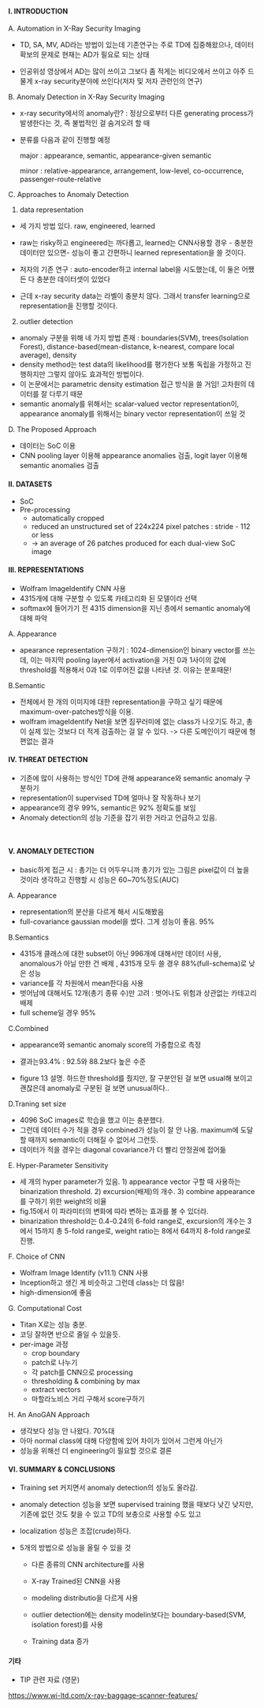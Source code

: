 #### I. INTRODUCTION

A. Automation in X-Ray Security Imaging

* TD, SA, MV, AD라는 방법이 있는데 기존연구는 주로 TD에 집중해왔으나, 데이터 확보의 문제로 현재는 AD가 필요로 되는 상태 

* 인공위성 영상에서 AD는 많이 쓰이고 그보다 좀 적게는 비디오에서 쓰이고 아주 드물게 x-ray security분야에 쓰인다(저자 및 저자 관련인의 연구)

  

B. Anomaly Detection in X-Ray Security Imaging

* x-ray security에서의 anomaly란? : 정상으로부터 다른 generating process가 발생한다는 것, 즉 불법적인 걸 숨겨오려 할 때 

* 분류를 다음과 같이 진행할 예정 

  major : appearance, semantic, appearance-given semantic

  minor : relative-appearance, arrangement, low-level, co-occurrence, passenger-route-relative 

  

C. Approaches to Anomaly Detection

1) data representation

* 세 가지 방법 있다. raw, engineered, learned 

* raw는 risky하고 engineered는 까다롭고, learned는 CNN사용할 경우  - 충분한 데이터만 있으면- 성능이 좋고 간편하니 learned representation을 쓸 것이다. 
* 저자의 기존 연구 : auto-encoder하고 internal label을 시도했는데, 이 둘은 어쨌든 다 충분한 데이터셋이 있었다
* 근데 x-ray security data는 라벨이 충분치 않다. 그래서 transfer learning으로 representation을 진행할 것이다. 

2) outlier detection 

* anomaly 구분을 위해 네 가지 방법 존재 : boundaries(SVM), trees(Isolation Forest), distance-based(mean-distance, k-nearest, compare local average), density 
* density method는 test data의 likelihood를 평가한다 보통 독립을 가정하고 진행하지만 그렇지 않아도 효과적인 방법이다. 
* 이 논문에서는 parametric density estimation 접근 방식을 쓸 거임! 고차원의 데이터를 잘 다루기 때문 
* semantic anomaly를 위해서는 scalar-valued vector representation이, appearance anomaly를 위해서는 binary vector representation이 쓰일 것  



D. The Proposed Approach 

* 데이터는 SoC 이용
* CNN pooling layer 이용해 appearance anomalies 검출, logit layer 이용해 semantic anomalies 검출



#### II. DATASETS

* SoC
* Pre-processing
  - automatically cropped
  - reduced an unstructured set of 224x224 pixel patches : stride - 112 or less 
  - -> an average of 26 patches produced for each dual-view SoC image



#### III. REPRESENTATIONS

* Wolfram ImageIdentify CNN 사용 
* 4315개에 대해 구분할 수 있도록 카테고리화 된 모델이라 선택 
* softmax에 들어가기 전 4315 dimension을 지닌 층에서 semantic anomaly에 대해 파악 

A. Appearance

* apearance representation 구하기 : 1024-dimension인 binary vector를 쓰는데,  이는 마지막 pooling layer에서 activation을 거친 0과 1사이의 값에 threshold를 적용해서 0과 1로 이루어진 값을 나타낸 것. 이유는 분포때문! 

B.Semantic 

*  전체에서 한 개의 이미지에 대한 representation을 구하고 싶기 때문에 maximum-over-patches방식을 이용. 
* wolfram imageIdentify Net을 보면 짐꾸러미에 없는 class가 나오기도 하고, 총이 실제 있는 것보다 더 적게 검출하는 걸 알 수 있다. -> 다른 도메인이기 때문에 형편없는 결과 



#### IV. THREAT DETECTION

* 기존에 많이 사용하는 방식인 TD에 관해 appearance와 semantic anomaly 구분하기 
* representation이 supervised TD에 얼마나 잘 작동하나 보기 
* appearance의 경우 99%, semantic은 92% 정확도를 보임 
* Anomaly detection의 성능 기준을 잡기 위한 거라고 언급하고 있음. 

​	



#### V. ANOMALY DETECTION

* basic하게 접근 시 : 총기는 더 어두우니까 총기가 있는 그림은 pixel값이 더 높을 것이라 생각하고 진행할 시 성능은 60~70%정도(AUC)

A. Appearance
* representation의 분산을 다르게 해서 시도해봤음 
* full-covariance gaussian model을 썼다. 그게 성능이 좋음. 95%

B.Semantics

* 4315개 클래스에 대한 subset이 아닌 996개에 대해서만 데이터 사용, anomalous가 아닐 만한 건 배제 , 4315개 모두 쓸 경우 88%(full-schema)로 낮은 성능 
* variance를 각 차원에서 mean한다음 사용 
* 벗어남에 대해서도 12개(총기 종류 수)만 고려 : 벗어나도 위험과 상관없는 카테고리 배제 
* full scheme일 경우 95%

C.Combined 

* appearance와 semantic anomaly score의 가중합으로  측정 
* 결과는93.4% : 92.5와 88.2보다 높은 수준 

* figure 13 설명. 하드한 threshold를 줬지만, 잘 구분안된 걸 보면 usual해 보이고 괜찮은데  anomaly로 구분된 걸 보면 unusual하다..

D.Traning set size

* 4096 SoC images로 학습을 했고 이는 충분했다. 
* 그런데 데이터 수가 적을 경우 combined가 성능이 잘 안 나옴. maximum에 도달할 때까지 semantic이 더해질 수 없어서 그런듯. 
* 데이터가 적을 경우는 diagonal covariance가 더 빨리 안정권에 접어듦 

E. Hyper-Parameter Sensitivity

* 세 개의 hyper parameter가 있음. 1) appearance vector 구할 때 사용하는 binarization threshold. 2) excursion(배제)의 개수. 3) combine appearance를 구하기 위한 weight의 비율
* fig.15에서 이 파라미터의 변화에 따라 변하는 효과를 볼 수 있더라. 
* binarization threshold는 0.4-0.24의 6-fold range로,  excursion의 개수는 3에서 15까지 총 5-fold range로, weight ratio는 8에서 64까지 8-fold range로 진행. 

F. Choice of CNN

* Wolfram Image Identify (v11.1) CNN 사용 
* Inception하고 생긴 게 비슷하고 그런데 class는 더 많음! 
* high-dimension에 좋음 

G. Computational Cost

* Titan X로는 성능 충분. 
* 코딩 잘하면 반으로 줄일 수 있을듯. 
* per-image 과정
  * crop boundary
  * patch로 나누기 
  * 각 patch를 CNN으로 processing
  * thresholding & combining by max
  * extract vectors
  * 마할라노비스 거리 구해서 score구하기 

H. An AnoGAN Approach

* 생각보다 성능 안 나왔다. 70%대
* 아마 normal class에 대해 다양함에 있어 차이가 있어서 그런게 아닌가 
* 성능을 위해선 더 engineering이 필요할 것으로 결론



#### VI. SUMMARY & CONCLUSIONS

* Training set 커지면서 anomaly detection의 성능도 올라감. 

* anomaly detection 성능을 보면 supervised training 했을 때보다 낮긴 낮지만, 기존에 없던 것도 찾을 수 있고 TD의 보충으로 사용할 수도 있고 

* localization 성능은 조잡(crude)하다. 

* 5개의 방법으로 성능을 올릴 수 있을 것 

  * 다른 종류의 CNN architecture를 사용

  * X-ray Trained된 CNN을 사용 

  * modeling distributio을 다르게 사용  

  * outlier detection에는 density modelin보다는 boundary-based(SVM, isolation forest)를 사용 

  * Training data 증가 

    

#### 기타

* TIP 관련 자료 (영문)

<https://www.wi-ltd.com/x-ray-baggage-scanner-features/>
